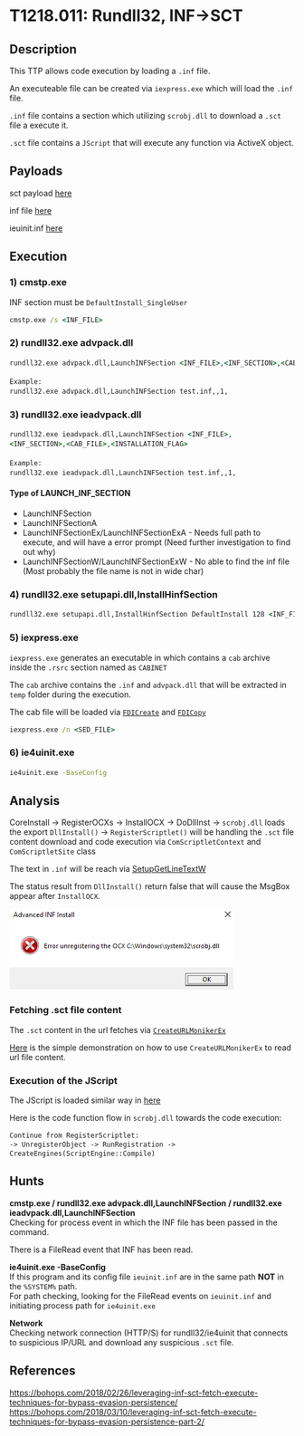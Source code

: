 # T1218.011: Rundll32, INF->SCT

## Description

This TTP allows code execution by loading a `.inf` file.

An executeable file can be created via `iexpress.exe` which will load the `.inf` file.

`.inf` file contains a section which utilizing `scrobj.dll` to download a `.sct` file a execute it.

`.sct` file contains a `JScript` that will execute any function via ActiveX object.

## Payloads

sct payload [here](https://gist.githubusercontent.com/bohops/6ded40c4989c673f2e30b9a6c1985019/raw/33dc4cae00a10eb86c02b561b1c832df6de40ef6/test.sct)

inf file [here](https://gist.githubusercontent.com/bohops/693dd4d5dbfb500f1c3ace02622d5d34/raw/902ed953a9188b27e91c199b465cddf855c7b94f/test.inf)

ieuinit.inf [here](./ieuinit.inf)

## Execution

### 1) cmstp.exe

INF section must be `DefaultInstall_SingleUser`

```cmd
cmstp.exe /s <INF_FILE>
```

### 2) rundll32.exe advpack.dll

```cmd
rundll32.exe advpack.dll,LaunchINFSection <INF_FILE>,<INF_SECTION>,<CAB_FILE>,<INSTALLATION_FLAG>

Example:
rundll32.exe advpack.dll,LaunchINFSection test.inf,,1,
```

### 3) rundll32.exe ieadvpack.dll

```cmd
rundll32.exe ieadvpack.dll,LaunchINFSection <INF_FILE>,
<INF_SECTION>,<CAB_FILE>,<INSTALLATION_FLAG>

Example:
rundll32.exe ieadvpack.dll,LaunchINFSection test.inf,,1,
```

#### Type of LAUNCH_INF_SECTION

- LaunchINFSection  
- LaunchINFSectionA  
- LaunchINFSectionEx/LaunchINFSectionExA - Needs full path to execute, and will have a error prompt (Need further investigation to find out why)  
- LaunchINFSectionW/LaunchINFSectionExW - No able to find the inf file (Most probably the file name is not in wide char)

### 4) rundll32.exe setupapi.dll,InstallHinfSection

```cmd
rundll32.exe setupapi.dll,InstallHinfSection DefaultInstall 128 <INF_FILE>
```

### 5) iexpress.exe

`iexpress.exe` generates an executable in which contains a `cab` archive inside the `.rsrc` section named as `CABINET`

The `cab` archive contains the `.inf` and `advpack.dll` that will be extracted in `temp` folder during the execution.

The cab file will be loaded via [`FDICreate`](https://learn.microsoft.com/en-us/windows/win32/api/fdi/nf-fdi-fdicreate) and [`FDICopy`](https://learn.microsoft.com/en-us/windows/win32/api/fdi/nf-fdi-fdicopy)

```cmd
iexpress.exe /n <SED_FILE>
```

### 6) ie4uinit.exe

```cmd
ie4uinit.exe -BaseConfig
```

## Analysis

CoreInstall -> RegisterOCXs -> InstallOCX -> DoDllInst -> `scrobj.dll` loads the export `DllInstall()` -> `RegisterScriptlet()` will be handling the `.sct` file content download and code execution via `ComScriptletContext` and `ComScriptletSite` class

The text in `.inf` will be reach via [SetupGetLineTextW](https://learn.microsoft.com/en-us/windows/win32/api/setupapi/nf-setupapi-setupgetlinetextw)

The status result from `DllInstall()` return false that will cause the MsgBox appear after `InstallOCX`.

![ocx_unregister_error.PNG](./Images_T1218.011/ocx_unregister_error.PNG)

### Fetching .sct file content

The `.sct` content in the url fetches via [`CreateURLMonikerEx`](https://learn.microsoft.com/en-us/previous-versions/windows/internet-explorer/ie-developer/platform-apis/ms775103(v=vs.85))

[Here](https://github.com/ghoulgy/RandomCodes/blob/master/cpp/url_moniker_read_file_stream.cpp) is the simple demonstration
on how to use `CreateURLMonikerEx` to read url file content.

### Execution of the JScript

The JScript is loaded similar way in [here](https://github.com/ghoulgy/RandomCodes/blob/master/cpp/com_iactive_exec.cpp)

Here is the code function flow in `scrobj.dll` towards the code execution:

```text
Continue from RegisterScriptlet:
-> UnregisterObject -> RunRegistration -> CreateEngines(ScriptEngine::Compile)
```

## Hunts

**cmstp.exe / rundll32.exe advpack.dll,LaunchINFSection / rundll32.exe ieadvpack.dll,LaunchINFSection**  
Checking for process event in which the INF file has been passed in the command.

There is a FileRead event that INF has been read.

**ie4uinit.exe -BaseConfig**  
If this program and its config file `ieuinit.inf` are in the same path **NOT** in the `%SYSTEM%` path.  
For path checking, looking for the FileRead events on `ieuinit.inf` and initiating process path for `ie4uinit.exe`

**Network**  
Checking network connection (HTTP/S) for rundll32/ie4uinit that connects to suspicious IP/URL and download any suspicious `.sct` file.

## References

<https://bohops.com/2018/02/26/leveraging-inf-sct-fetch-execute-techniques-for-bypass-evasion-persistence/>  
<https://bohops.com/2018/03/10/leveraging-inf-sct-fetch-execute-techniques-for-bypass-evasion-persistence-part-2/>  
